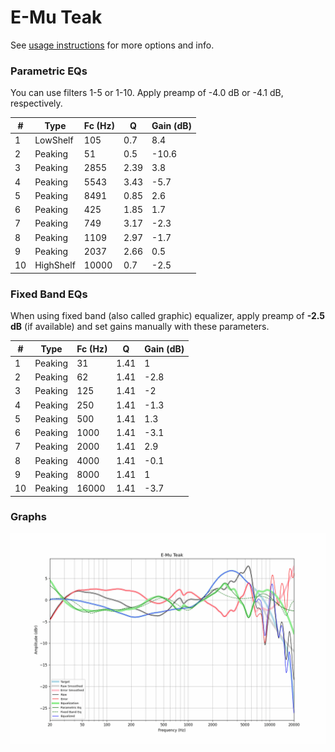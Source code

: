 # E-Mu Teak
See [usage instructions](https://github.com/jaakkopasanen/AutoEq#usage) for more options and info.

### Parametric EQs
You can use filters 1-5 or 1-10. Apply preamp of -4.0 dB or -4.1 dB, respectively.

|   # | Type      |   Fc (Hz) |    Q |   Gain (dB) |
|-----|-----------|-----------|------|-------------|
|   1 | LowShelf  |       105 | 0.7  |         8.4 |
|   2 | Peaking   |        51 | 0.5  |       -10.6 |
|   3 | Peaking   |      2855 | 2.39 |         3.8 |
|   4 | Peaking   |      5543 | 3.43 |        -5.7 |
|   5 | Peaking   |      8491 | 0.85 |         2.6 |
|   6 | Peaking   |       425 | 1.85 |         1.7 |
|   7 | Peaking   |       749 | 3.17 |        -2.3 |
|   8 | Peaking   |      1109 | 2.97 |        -1.7 |
|   9 | Peaking   |      2037 | 2.66 |         0.5 |
|  10 | HighShelf |     10000 | 0.7  |        -2.5 |

### Fixed Band EQs
When using fixed band (also called graphic) equalizer, apply preamp of **-2.5 dB** (if available) and set gains manually with these parameters.

|   # | Type    |   Fc (Hz) |    Q |   Gain (dB) |
|-----|---------|-----------|------|-------------|
|   1 | Peaking |        31 | 1.41 |         1   |
|   2 | Peaking |        62 | 1.41 |        -2.8 |
|   3 | Peaking |       125 | 1.41 |        -2   |
|   4 | Peaking |       250 | 1.41 |        -1.3 |
|   5 | Peaking |       500 | 1.41 |         1.3 |
|   6 | Peaking |      1000 | 1.41 |        -3.1 |
|   7 | Peaking |      2000 | 1.41 |         2.9 |
|   8 | Peaking |      4000 | 1.41 |        -0.1 |
|   9 | Peaking |      8000 | 1.41 |         1   |
|  10 | Peaking |     16000 | 1.41 |        -3.7 |

### Graphs
![](./E-Mu%20Teak.png)
